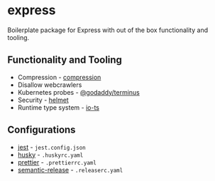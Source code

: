# express

Boilerplate package for Express with out of the box functionality and tooling.

## Functionality and Tooling

- Compression - [compression](https://github.com/expressjs/compression)
- Disallow webcrawlers
- Kubernetes probes - [@godaddy/terminus](https://github.com/godaddy/terminus)
- Security - [helmet](https://github.com/helmetjs/helmet)
- Runtime type system - [io-ts](https://github.com/gcanti/io-ts)

## Configurations

- [jest](https://github.com/facebook/jest) - `jest.config.json`
- [husky](https://github.com/typicode/husky/) - `.huskyrc.yaml`
- [prettier](https://github.com/prettier/prettier) - `.prettierrc.yaml`
- [semantic-release](https://github.com/semantic-release/semantic-release) - `.releaserc.yaml`

